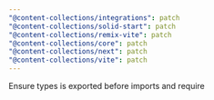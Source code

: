 ```yaml
---
"@content-collections/integrations": patch
"@content-collections/solid-start": patch
"@content-collections/remix-vite": patch
"@content-collections/core": patch
"@content-collections/next": patch
"@content-collections/vite": patch
---
```


Ensure types is exported before imports and require

